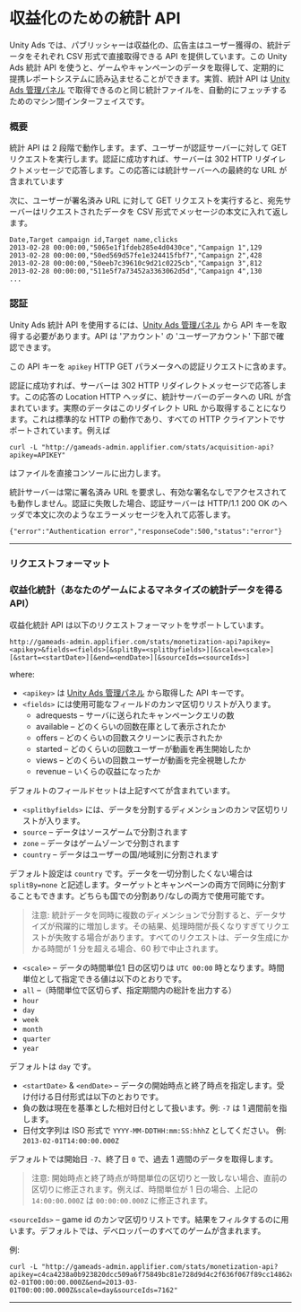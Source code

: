 # 収益化のための統計 API
Unity Ads では、パブリッシャーは収益化の、広告主はユーザー獲得の、統計データをそれぞれ CSV 形式で直接取得できる API を提供しています。この Unity Ads 統計 API を使うと、ゲームやキャンペーンのデータを取得して、定期的に提携レポートシステムに読み込ませることができます。実質、統計 API は [Unity Ads 管理パネル][1] で取得できるのと同じ統計ファイルを、自動的にフェッチするためのマシン間インターフェイスです。

### 概要
統計 API は 2 段階で動作します。まず、ユーザーが認証サーバーに対して GET リクエストを実行します。認証に成功すれば、サーバーは 302 HTTP リダイレクトメッセージで応答します。この応答には統計サーバーへの最終的な URL が含まれています

次に、ユーザーが署名済み URL に対して GET リクエストを実行すると、宛先サーバーはリクエストされたデータを CSV 形式でメッセージの本文に入れて返します。

```
Date,Target campaign id,Target name,clicks
2013-02-28 00:00:00,"5065e1f1fdeb285e4d0430ce","Campaign 1",129
2013-02-28 00:00:00,"50ed569d57fe1e324415fbf7","Campaign 2",428
2013-02-28 00:00:00,"50eeb7c39610c9d21c0225cb","Campaign 3",812
2013-02-28 00:00:00,"511e5f7a73452a3363062d5d","Campaign 4",130
...
```

### 認証
Unity Ads 統計 API を使用するには、[Unity Ads 管理パネル][1] から API キーを取得する必要があります。API は 'アカウント' の 'ユーザーアカウント' 下部で確認できます。

この API キーを `apikey` HTTP GET パラメータへの認証リクエストに含めます。

認証に成功すれば、サーバーは 302 HTTP リダイレクトメッセージで応答します。この応答の Location HTTP ヘッダに、統計サーバーのデータへの URL が含まれています。実際のデータはこのリダイレクト URL から取得することになります。これは標準的な HTTP の動作であり、すべての HTTP クライアントでサポートされています。例えば

`curl -L "http://gameads-admin.applifier.com/stats/acquisition-api?apikey=APIKEY"` 

はファイルを直接コンソールに出力します。

統計サーバーは常に署名済み URL を要求し、有効な署名なしでアクセスされても動作しません。認証に失敗した場合、認証サーバーは HTTP/1.1 200 OK のヘッダで本文に次のようなエラーメッセージを入れて応答します。


```
{"error":"Authentication error","responseCode":500,"status":"error"}
```

---

### リクエストフォーマット

### 収益化統計（あなたのゲームによるマネタイズの統計データを得る API）

収益化統計 API は以下のリクエストフォーマットをサポートしています。

```
http://gameads-admin.applifier.com/stats/monetization-api?apikey=<apikey>&fields=<fields>[&splitBy=<splitbyfields>][&scale=<scale>][&start=<startDate>][&end=<endDate>][&sourceIds=<sourceIds>]
```

where:

- `<apikey>` は [Unity Ads 管理パネル][1] から取得した API キーです。 
- `<fields>` には使用可能なフィールドのカンマ区切りリストが入ります。
  - adrequests – サーバに送られたキャンペーンクエリの数
  - available – どのくらいの回数在庫として表示されたか
  - offers – どのくらいの回数スクリーンに表示されたか
  - started – どのくらいの回数ユーザーが動画を再生開始したか
  - views – どのくらいの回数ユーザーが動画を完全視聴したか
  - revenue – いくらの収益になったか
  
デフォルトのフィールドセットは上記すべてが含まれています。

- `<splitbyfields>` には、データを分割するディメンションのカンマ区切りリストが入ります。
 - `source` – データはソースゲームで分割されます
 - `zone` – データはゲームゾーンで分割されます
 - `country` – データはユーザーの国/地域別に分割されます

デフォルト設定は `country` です。データを一切分割したくない場合は `splitBy=none` と記述します。ターゲットとキャンペーンの両方で同時に分割することもできます。どちらも国での分割あり/なしの両方で使用可能です。

>  注意: 統計データを同時に複数のディメンションで分割すると、データサイズが飛躍的に増加します。その結果、処理時間が長くなりすぎてリクエストが失敗する場合があります。すべてのリクエストは、データ生成にかかる時間が 1 分を超える場合、60 秒で中止されます。

- `<scale>` – データの時間単位1 日の区切りは `UTC 00:00` 時となります。時間単位として指定できる値は以下のとおりです。
 - `all` –（時間単位で区切らず、指定期間内の総計を出力する）
 - `hour`
 - `day`
 - `week`
 - `month`
 - `quarter`
 - `year`

デフォルトは `day` です。

- `<startDate>` & `<endDate>` – データの開始時点と終了時点を指定します。受け付ける日付形式は以下のとおりです。
 -  負の数は現在を基準とした相対日付として扱います。例: `-7` は 1 週間前を指します。
 - 日付文字列は ISO 形式で `YYYY-MM-DDTHH:mm:SS:hhhZ` としてください。 例: `2013-02-01T14:00:00.000Z`

デフォルトでは開始日 `-7`、終了日 `0` で、過去 1 週間のデータを取得します。

> 注意: 開始時点と終了時点が時間単位の区切りと一致しない場合、直前の区切りに修正されます。例えば、時間単位が 1 日の場合、上記の `14:00:00.000Z` は `00:00:00.000Z` に修正されます。

`<sourceIds>` – game id のカンマ区切りリストです。結果をフィルタするのに用います。デフォルトでは、デベロッパーのすべてのゲームが含まれます。



例:

```
curl -L "http://gameads-admin.applifier.com/stats/monetization-api?apikey=c4ca4238a0b923820dcc509a6f75849bc81e728d9d4c2f636f067f89cc14862c&splitBy=zone,country&fields=adrequests,available,offers,views&start=2013-02-01T00:00:00.000Z&end=2013-03-01T00:00:00.000Z&scale=day&sourceIds=7162"
```

---

[1]: https://unityads.unity3d.com/admin
[2]: https://unityads.unity3d.com/admin/#/account/settings
